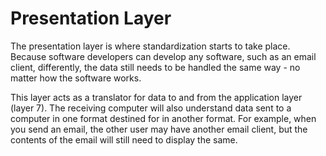 # Presentation Layer

The presentation layer is where standardization starts to take place. Because software developers can develop any software, such as an email client, differently, the data still needs to be handled the same way - no matter how the software works.

This layer acts as a translator for data to and from the application layer (layer 7). The receiving computer will also understand data sent to a computer in one format destined for in another format. For example, when you send an email, the other user may have another email client, but the contents of the email will still need to display the same.